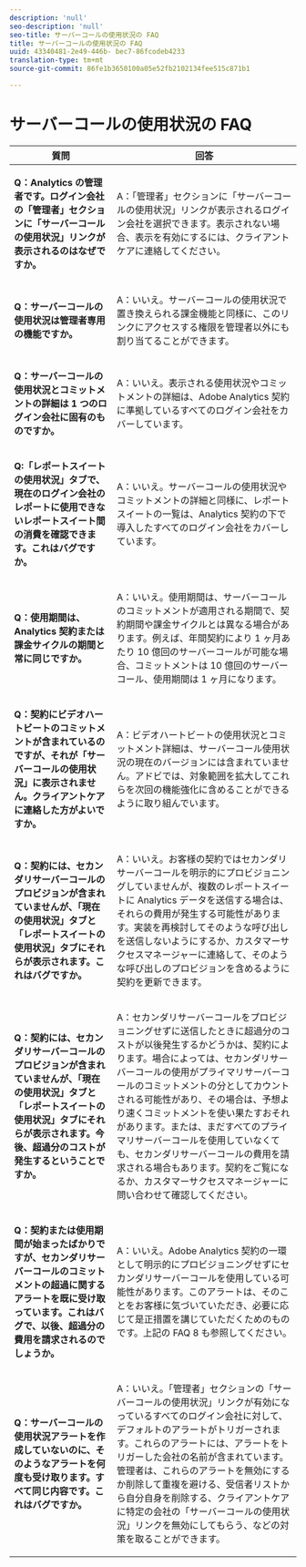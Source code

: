 ```yaml
---
description: 'null'
seo-description: 'null'
seo-title: サーバーコールの使用状況の FAQ
title: サーバーコールの使用状況の FAQ
uuid: 43340481-2e49-446b- bec7-86fcodeb4233
translation-type: tm+mt
source-git-commit: 86fe1b3650100a05e52fb2102134fee515c871b1

---
```



# サーバーコールの使用状況の FAQ

<table id="table_10384E2010B849708AE9462BB2B43438"> 
 <thead> 
  <tr> 
   <th colname="col1" class="entry"> 質問 </th> 
   <th colname="col2" class="entry"> 回答 </th> 
  </tr> 
 </thead>
 <tbody> 
  <tr> 
   <td colname="col1"> <p><b>Q：Analytics の管理者です。ログイン会社の「管理者」セクションに「サーバーコールの使用状況」リンクが表示されるのはなぜですか。</b> </p> </td> 
   <td colname="col2"> <p>A：「管理者」セクションに「サーバーコールの使用状況」リンクが表示されるログイン会社を選択できます。表示されない場合、表示を有効にするには、クライアントケアに連絡してください。 </p> </td> 
  </tr> 
  <tr> 
   <td colname="col1"> <p><b>Q：サーバーコールの使用状況は管理者専用の機能ですか。</b> </p> </td> 
   <td colname="col2"> <p>A：いいえ。サーバーコールの使用状況で置き換えられる課金機能と同様に、このリンクにアクセスする権限を管理者以外にも割り当てることができます。 </p> </td> 
  </tr> 
  <tr> 
   <td colname="col1"> <p><b>Q：サーバーコールの使用状況とコミットメントの詳細は 1 つのログイン会社に固有のものですか。</b> </p> </td> 
   <td colname="col2"> <p>A：いいえ。表示される使用状況やコミットメントの詳細は、Adobe Analytics 契約に準拠しているすべてのログイン会社をカバーしています。 </p> </td> 
  </tr> 
  <tr> 
   <td colname="col1"> <p><b>Q:「レポートスイートの使用状況」タブで、現在のログイン会社のレポートに使用できないレポートスイート間の消費を確認できます。これはバグですか。</b> </p> </td> 
   <td colname="col2"> <p>A：いいえ。サーバーコールの使用状況やコミットメントの詳細と同様に、レポートスイートの一覧は、Analytics 契約の下で導入したすべてのログイン会社をカバーしています。 </p> </td> 
  </tr> 
  <tr> 
   <td colname="col1"> <p><b>Q：使用期間は、Analytics 契約または課金サイクルの期間と常に同じですか。</b> </p> </td> 
   <td colname="col2"> <p>A：いいえ。使用期間は、サーバーコールのコミットメントが適用される期間で、契約期間や課金サイクルとは異なる場合があります。例えば、年間契約により 1 ヶ月あたり 10 億回のサーバーコールが可能な場合、コミットメントは 10 億回のサーバーコール、使用期間は 1 ヶ月になります。 </p> </td> 
  </tr> 
  <tr> 
   <td colname="col1"> <p><b>Q：契約にビデオハートビートのコミットメントが含まれているのですが、それが「サーバーコールの使用状況」に表示されません。クライアントケアに連絡した方がよいですか。</b> </p> </td> 
   <td colname="col2"> <p>A：ビデオハートビートの使用状況とコミットメント詳細は、サーバーコール使用状況の現在のバージョンには含まれていません。アドビでは、対象範囲を拡大してこれらを次回の機能強化に含めることができるように取り組んでいます。 </p> </td> 
  </tr> 
  <tr> 
   <td colname="col1"> <p><b>Q：契約には、セカンダリサーバーコールのプロビジョンが含まれていませんが、「現在の使用状況」タブと「レポートスイートの使用状況」タブにそれらが表示されます。これはバグですか。</b> </p> </td> 
   <td colname="col2"> <p>A：いいえ。お客様の契約ではセカンダリサーバーコールを明示的にプロビジョニングしていませんが、複数のレポートスイートに Analytics データを送信する場合は、それらの費用が発生する可能性があります。実装を再検討してそのような呼び出しを送信しないようにするか、カスタマーサクセスマネージャーに連絡して、そのような呼び出しのプロビジョンを含めるように契約を更新できます。 </p> </td> 
  </tr> 
  <tr> 
   <td colname="col1"> <p><b>Q：契約には、セカンダリサーバーコールのプロビジョンが含まれていませんが、「現在の使用状況」タブと「レポートスイートの使用状況」タブにそれらが表示されます。今後、超過分のコストが発生するということですか。</b> </p> </td> 
   <td colname="col2"> <p>A：セカンダリサーバーコールをプロビジョニングせずに送信したときに超過分のコストが以後発生するかどうかは、契約によります。場合によっては、セカンダリサーバーコールの使用がプライマリサーバーコールのコミットメントの分としてカウントされる可能性があり、その場合は、予想より速くコミットメントを使い果たすおそれがあります。または、まだすべてのプライマリサーバーコールを使用していなくても、セカンダリサーバーコールの費用を請求される場合もあります。契約をご覧になるか、カスタマーサクセスマネージャーに問い合わせて確認してください。 </p> </td> 
  </tr> 
  <tr> 
   <td colname="col1"> <p><b>Q：契約または使用期間が始まったばかりですが、セカンダリサーバーコールのコミットメントの超過に関するアラートを既に受け取っています。これはバグで、以後、超過分の費用を請求されるのでしょうか。</b> </p> </td> 
   <td colname="col2"> <p>A：いいえ。Adobe Analytics 契約の一環として明示的にプロビジョニングせずにセカンダリサーバーコールを使用している可能性があります。このアラートは、そのことをお客様に気づいていただき、必要に応じて是正措置を講じていただくためのものです。上記の FAQ 8 も参照してください。 </p> </td> 
  </tr> 
  <tr> 
   <td colname="col1"> <p><b>Q：サーバーコールの使用状況アラートを作成していないのに、そのようなアラートを何度も受け取ります。すべて同じ内容です。これはバグですか。</b> </p> </td> 
   <td colname="col2"> <p>A：いいえ。「管理者」セクションの「サーバーコールの使用状況」リンクが有効になっているすべてのログイン会社に対して、デフォルトのアラートがトリガーされます。これらのアラートには、アラートをトリガーした会社の名前が含まれています。管理者は、これらのアラートを無効にするか削除して重複を避ける、受信者リストから自分自身を削除する、クライアントケアに特定の会社の「サーバーコールの使用状況」リンクを無効にしてもらう、などの対策を取ることができます。 </p> </td> 
  </tr> 
 </tbody> 
</table>
